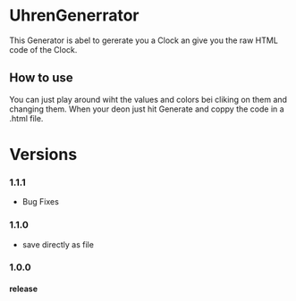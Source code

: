 # UhrenGenerrator
This Generator is abel to gererate you a Clock an give you the raw HTML code of the Clock.

## How to use

You can just play around wiht the values and colors bei cliking on them and changing them. 
When your deon just hit Generate and coppy the code in a .html file.

# Versions

### 1.1.1
- Bug Fixes

### 1.1.0
- save directly as file

### 1.0.0

#### release
